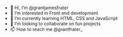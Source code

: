 - 👋 Hi, I’m @grantjamesfrater
- 👀 I’m interested in Front end development
- 🌱 I’m currently learning HTML, CSS and JavaScript
- 💞️ I’m looking to collaborate on fun projects
- 📫 How to reach me @grantfrater_

<!---
grantjamesfrater/grantjamesfrater is a ✨ special ✨ repository because its `README.md` (this file) appears on your GitHub profile.
You can click the Preview link to take a look at your changes.
--->
